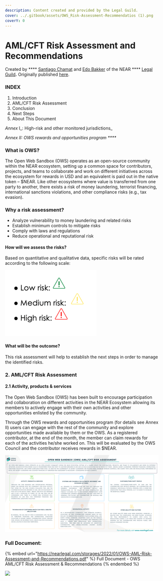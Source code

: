 ```yaml
---
description: Content created and provided by the Legal Guild.
cover: ../.gitbook/assets/OWS_Risk-Assessment-Recommendatios (1).png
coverY: 0
---
```


# AML/CFT Risk Assessment and Recommendations

Created by **** [Santiago Chamat](https://nearlegal.com/santiago/) and [Edo Bakker](https://nearlegal.com/edo/) of the NEAR **** [Legal Guild](https://nearlegal.com/)**.** Originally published [here](https://nearlegal.com/ows\_risk-assessment-recommendations/).

### **INDEX**

1. Introduction
2. AML/CFT Risk Assessment
3. Conclusion
4. Next Steps
5. About This Document

_Annex_ I_: High-risk and other monitored jurisdictions_

_Annex II: OWS rewards and opportunities program ****_&#x20;

### **What is OWS?**

The Open Web Sandbox (OWS) operates as an open-source community within the NEAR ecosystem, setting up a common space for contributors, projects, and teams to collaborate and work on different initiatives across the ecosystem for rewards in USD and an equivalent is paid out in the native token – $NEAR. Like other ecosystems where value is transferred from one party to another, there exists a risk of money laundering, terrorist financing, international sanctions violations, and other compliance risks (e.g., tax evasion).&#x20;

### **Why a risk assessment?**

* Analyze vulnerability to money laundering and related risks
* Establish minimum controls to mitigate risks
* Comply with laws and regulations
* Reduce operational and reputational risk

#### **How will we assess the risks?**&#x20;

Based on quantitative and qualitative data, specific risks will be rated according to the following scale:

![](../.gitbook/assets/Screenshot-2022-01-19-at-12.19.33.png)

#### **What will be the outcome?**&#x20;

This risk assessment will help to establish the next steps in order to manage the identified risks.

### **2. AML/CFT Risk Assessment**

#### &#x20;**2.1 Activity, products & services**

The Open Web Sandbox (OWS) has been built to encourage participation and collaboration on different activities in the NEAR Ecosystem allowing its members to actively engage with their own activities and other opportunities enlisted by the community.&#x20;

Through the OWS rewards and opportunities program (for details see Annex II) users can engage with the rest of the community and explore opportunities made available by them or the OWS. As a registered contributor, at the end of the month, the member can claim rewards for each of the activities he/she worked on. This will be evaluated by the OWS Council and the contributor receives rewards in $NEAR.

![](../.gitbook/assets/Open-Web-Sandbox-OWS-AMLCFT-Risk-Assessment-1.png)

### Full Document:

{% embed url="https://nearlegal.com/storages/2022/01/OWS-AML-Risk-Assessment-and-Recommendations.pdf" %}
Full Document - OWS AML/CFT Risk Assessment & Recommendations
{% endembed %}

![](../.gitbook/assets/LG\_Horizontal\_TransparentBG.png)

